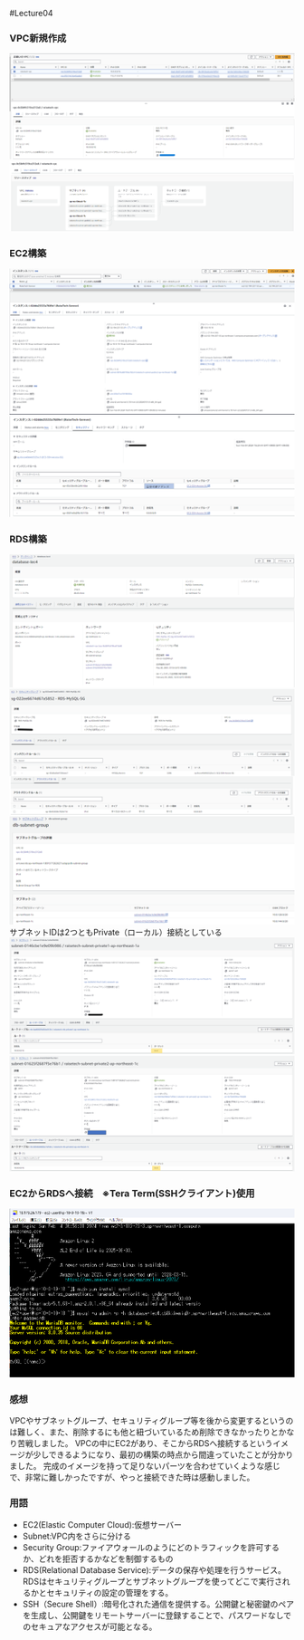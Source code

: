 #Lecture04
### VPC新規作成
![VPC](image/lecture04/img-1.png)
![VPCリソースマップ](image/lecture04/img-2.png)

### EC2構築
![EC2](image/lecture04/img-3.png)
![EC2セキュリティグループ](image/lecture04/img-4.png)


### RDS構築
![RDS](image/lecture04/img-5.png)
![RDSセキュリティグループ](image/lecture04/img-6.png)
![RDSサブネットグループ](image/lecture04/img-7.png)
サブネットIDは2つともPrivate（ローカル）接続としている
![RDSサブネットID1](image/lecture04/img-8.png)
![RDSサブネットID2](image/lecture04/img-9.png)

### EC2からRDSへ接続　※Tera Term(SSHクライアント)使用
![teraterm](image/lecture04/img-10.png)

### 感想
VPCやサブネットグループ、セキュリティグループ等を後から変更するというのは難しく、また、削除するにも他と紐づいているため削除できなかったりとかなり苦戦しました。
VPCの中にEC2があり、そこからRDSへ接続するというイメージが少しできるようになり、最初の構築の時点から間違っていたことが分かりました。
完成のイメージを持って足りないパーツを合わせていくような感じで、非常に難しかったですが、やっと接続できた時は感動しました。

### 用語
- EC2(Elastic Computer Cloud):仮想サーバー
- Subnet:VPC内をさらに分ける
- Security Group:ファイアウォールのようにどのトラフィックを許可するか、どれを拒否するかなどを制御するもの
- RDS(Relational Database Service):データの保存や処理を行うサービス。  
RDSはセキュリティグループとサブネットグループを使ってどこで実行されるかとセキュリティの設定の管理をする。
- SSH（Secure Shell）:暗号化された通信を提供する。公開鍵と秘密鍵のペアを生成し、公開鍵をリモートサーバーに登録することで、パスワードなしでのセキュアなアクセスが可能となる。